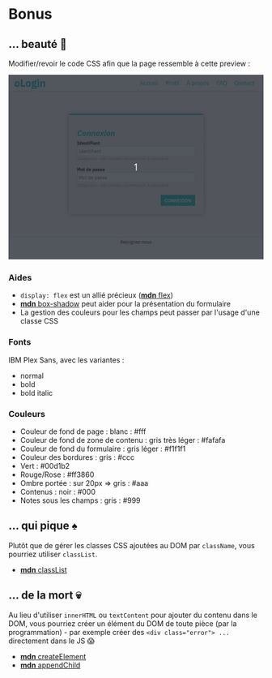 # Bonus

## ... beauté :lipstick:

Modifier/revoir le code CSS afin que la page ressemble à cette preview :

![Résultat](resultat_bonus.gif)

### Aides

- `display: flex` est un allié précieux ([**mdn** flex](https://developer.mozilla.org/en-US/docs/Web/CSS/flex))
- [**mdn** box-shadow](https://developer.mozilla.org/en-US/docs/Web/CSS/box-shadow) peut aider pour la présentation du formulaire
- La gestion des couleurs pour les champs peut passer par l'usage d'une classe CSS

### Fonts

IBM Plex Sans, avec les variantes :

- normal
- bold
- bold italic

### Couleurs

- Couleur de fond de page : blanc : #fff
- Couleur de fond de zone de contenu : gris très léger : #fafafa
- Couleur de fond du formulaire : gris léger : #f1f1f1
- Couleur des bordures : gris : #ccc
- Vert : #00d1b2
- Rouge/Rose : #ff3860
- Ombre portée : sur 20px => gris : #aaa
- Contenus : noir : #000
- Notes sous les champs : gris : #999

## ... qui pique :spades:

Plutôt que de gérer les classes CSS ajoutées au DOM par `className`, vous pourriez utiliser `classList`.

- [**mdn** classList](https://developer.mozilla.org/en-US/docs/Web/API/Element/classList)

## ... de la mort :skull:

Au lieu d'utiliser `innerHTML` ou `textContent` pour ajouter du contenu dans le DOM, vous pourriez créer un élément du DOM de toute pièce (par la programmation) - par exemple créer des `<div class="error"> ...` directement dans le JS :scream:

- [**mdn** createElement](https://developer.mozilla.org/en-US/docs/Web/API/Document/createElement)
- [**mdn** appendChild](https://developer.mozilla.org/en-US/docs/Web/API/Node/appendChild)
